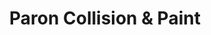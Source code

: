 ---
title: "Paron Collision & Paint"
url: /airdrie/paron-collision-und-paint/
shop: Autowerkstatt
---